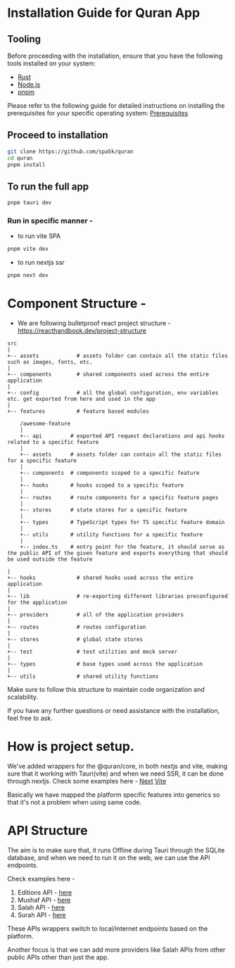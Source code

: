 # Installation Guide for Quran App

## Tooling

Before proceeding with the installation, ensure that you have the following tools installed on your system:

- [Rust](https://www.rust-lang.org/tools/install)
- [Node.js](https://nodejs.org)
- [pnpm](https://pnpm.io/)

Please refer to the following guide for detailed instructions on installing the prerequisites for your specific operating system: [Prerequisites](https://tauri.app/v1/guides/getting-started/prerequisites)

## Proceed to installation

```bash
git clone https://github.com/spa5k/quran
cd quran
pnpm install
```

## To run the full app

```bash
pnpm tauri dev
```

### Run in specific manner -

- to run vite SPA

```bash
pnpm vite dev
```

- to run nextjs ssr

```bash
pnpm next dev
```

# Component Structure -

- We are following bulletproof react project structure - https://reacthandbook.dev/project-structure

```
src
|
+-- assets            # assets folder can contain all the static files such as images, fonts, etc.
|
+-- components        # shared components used across the entire application
|
+-- config            # all the global configuration, env variables etc. get exported from here and used in the app
|
+-- features          # feature based modules

    /awesome-feature
    |
    +-- api         # exported API request declarations and api hooks related to a specific feature
    |
    +-- assets      # assets folder can contain all the static files for a specific feature
    |
    +-- components  # components scoped to a specific feature
    |
    +-- hooks       # hooks scoped to a specific feature
    |
    +-- routes      # route components for a specific feature pages
    |
    +-- stores      # state stores for a specific feature
    |
    +-- types       # TypeScript types for TS specific feature domain
    |
    +-- utils       # utility functions for a specific feature
    |
    +-- index.ts    # entry point for the feature, it should serve as the public API of the given feature and exports everything that should be used outside the feature

|
+-- hooks             # shared hooks used across the entire application
|
+-- lib               # re-exporting different libraries preconfigured for the application
|
+-- providers         # all of the application providers
|
+-- routes            # routes configuration
|
+-- stores            # global state stores
|
+-- test              # test utilities and mock server
|
+-- types             # base types used across the application
|
+-- utils             # shared utility functions
```

Make sure to follow this structure to maintain code organization and scalability.

If you have any further questions or need assistance with the installation, feel free to ask.

# How is project setup.

We've added wrappers for the @quran/core, in both nextjs and vite, making sure that it working with Tauri(vite) and when we need SSR, it can be done through nextjs. Check some examples here - [Next](apps/next/src/providers/EnvironmentProvider.tsx) [Vite](apps/vite/src/providers/EnvironmentProvider.tsx)

Basically we have mapped the platform specific features into generics so that it's not a problem when using same code.

# API Structure

The aim is to make sure that, it runs Offline during Tauri through the SQLite database, and when we need to run it on the web, we can use the API endpoints.

Check examples here -

1. Editions API - [here](common\core\src\features\editions\api\index.ts)
2. Mushaf API - [here](common\core\src\features\mushaf\api\index.ts)
3. Salah API - [here](common\core\src\features\salah\api\index.ts)
4. Surah API - [here](common\core\src\features\surah\api\index.ts)

These APIs wrappers switch to local/internet endpoints based on the platform.

Another focus is that we can add more providers like Salah APIs from other public APIs other than just the app.
